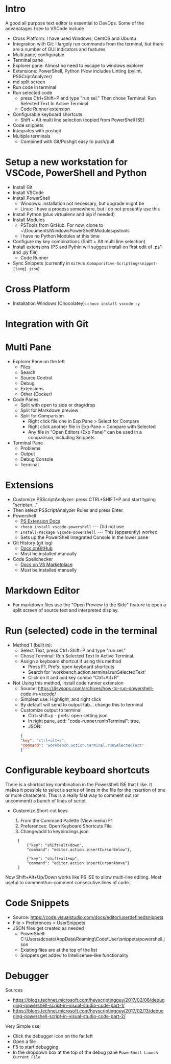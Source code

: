 # Intro
A good all purpose text editor is essential to DevOps. Some of the advanatages I see to VSCode include
* Cross Platform: I have used Windows, CentOS and Ubuntu
* Integration with Git: I largely run commands from the terminal, but there are a number of GUI indicators and features
* Multi pane, configurable
* Terminal pane
* Explorer pane: Almost no need to escape to windows explorer
* Extensions: PowerShell, Python  (Now includes Linting (pylint, PSSCriptAnalyzer)
* md split screen
* Run code in terminal
* Run selected code
    * press Ctrl+Shift+P and type "run sel." Then chose Terminal: Run Selected Text In Active Terminal
    * Code Runner extension
* Configurable keyboard shortcuts
    * Shift + Alt multi line selection (copied from PowerShell ISE)
* Code snippets
* Integrates with poshgit
* Multiple terminals
    * Combined with Git/Poshgit easy to push/pull 

# Setup a new workstation for VSCode, PowerShell and Python
* Install Git
* Install VSCode
* Install PowerShell
  * Windows: installation not necessary, but upgrade might be
  * Linux: I have a process somewhere, but I do not presently use this
* Install Python (plus virtualenv and pip if needed)
* Install Modules
  * PSTools from GitHub. For now, clone to ~\Documents\WindowsPowerShell\Modules\pstools
  * I have no Python Modules at this time
* Configure my key combinations (Shift + Alt multi line selection)
* Install extensions (PS and Pythin will suggest install on first edit of .ps1 and .py file)
  * Code Runner
* Sync Snippets (currently in `GitHub:Comaparitive-Scripting/snippet-[lang].json`)

# Cross Platform
* Installation Windows (Chocolatey): `choco install vscode -y` 

# Integration with Git

# Multi Pane
* Explorer Pane on the left
  * Files
  * Search
  * Source Control
  * Debug
  * Extensions
  * Other (Docker)
* Code Panes
  * Split with open to side or drag/drop
  * Split for Markdown preview
  * Split for Comparison
    * Right click file one in Exp Pane > Select for Compare
    * Right click another file in Exp Pane > Compare with Selected
    * Any file in "Open Editors (Exp Pane)" can be used in a comparison, including Snippets
* Terminal Pane
  * Problems
  * Output
  * Debug Console
  * Terminal

# Extensions
* Customize PSScriptAnalyzer:  press CTRL+SHIFT+P and start typing "scriptan…"
* Then select PSScriptAnalyzer Rules and press Enter.
* Powershell
  * <a href="https://marketplace.visualstudio.com/items? itemName=ms-vscode.PowerShell">PS Extension Docs</a>
  * `choco install vscode-powershell`  --- Did not use
  * `Install-Package vscode-powershell`  --- This (apparently) worked
  * Sets up the PowerShell Integrated Console in the lower pane
* Git History (git log)
  * <a href="https://github.com/DonJayamanne/gitHistoryVSCode">Docs onGitHub</a>
  * Must be installed manually
* Code Spellchecker
  * <a href="https://marketplace.visualstudio.com/items? itemName=streetsidesoftware.code-spell-checker">Docs on VS Marketplace</a>
  * Must be installed manually

# Markdown Editor
* For markdown files use the "Open Preview to the Side" feature to open a split screen of source text and interpreted display.

# Run (selected) code in the terminal
* Method 1 (built in):
  * Select Text, press Ctrl+Shift+P and type "run sel."
  * Chose Terminal: Run Selected Text In Active Terminal.
  * Assign a keyboard shortcut if using this method
    * Press F1, Prefs: open keyboard shortcuts
    * Search for 'workbench.action.terminal.runSelectedText'
    * Click on it and add key combo "Ctrl+Alt+R"
* Not Using this method, install code runner extension
  * Source: https://4sysops.com/archives/how-to-run-powershell-code-in-vscode/
  * Simplest use: Highlight, and right click
  * By default will send to output tab… change this to terminal
  * Customize output to terminal
    * Ctrl+shift+p - prefs: open setting json
    * In right pane, add: "code-runner.runInTerminal": true,
    * JSON:
    ```json
    {
    "key": "ctrl+alt+r",
    "command": "workbench.action.terminal.runSelectedText"
    }```

# Configurable keyboard shortcuts
There is a shortcut key combination in the PowerShell ISE that I like. It makes it possible to select a series of lines in the file for the insertion of one or more characters. This is a really fast way to comment out (or uncomment) a bunch of lines of script.
* Customize Short-cut keys
	1. From the Command Pallette (View menu)  F1
	2. Preferences: Open Keyboard Shortcuts File
	3. Change/add to keybindings.json

  ```
	[
		{"key": "shift+alt+down",
		"command": "editor.action.insertCursorBelow"},

		{"key": "shift+alt+up",
		"command": "editor.action.insertCursorAbove"}
	]
  ```

Now Shift+Alt+Up/Down works like PS ISE to allow multi-line editing.
Most useful to comment/un-comment consecutive lines of code.

# Code Snippets
* Source: https://code.visualstudio.com/docs/editor/userdefinedsnippets
* File > Preferences > UserSnippets
* JSON files get created as needed
    * PowerShell: C:\Users\dcoate\AppData\Roaming\Code\User\snippets\powershell.json
    * Existing files are at the top of the list
    * Snippets get added to Intellisense-like functionality

# Debugger
Sources
* https://blogs.technet.microsoft.com/heyscriptingguy/2017/02/06/debugging-powershell-script-in-visual-studio-code-part-1/
* https://blogs.technet.microsoft.com/heyscriptingguy/2017/02/13/debugging-powershell-script-in-visual-studio-code-part-2/

Very Simple use:
* Click the debugger icon on the far left
* Open a file
* F5 to start debugging
* In the dropdown box at the top of the debug pane `PowerShell Launch Current File`